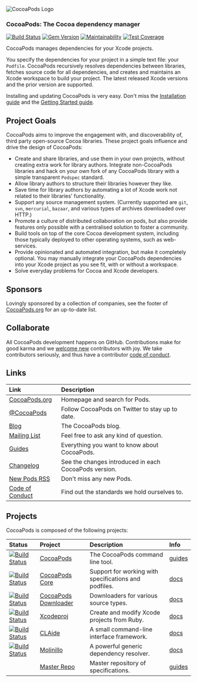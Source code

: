 ![CocoaPods Logo](https://raw.github.com/CocoaPods/shared_resources/master/assets/cocoapods-banner-readme.png)

### CocoaPods: The Cocoa dependency manager

[![Build Status](https://github.com/CocoaPods/CocoaPods/workflows/Specs/badge.svg)](https://github.com/CocoaPods/CocoaPods/actions/workflows/Specs.yml)
[![Gem Version](https://img.shields.io/gem/v/cocoapods)](https://rubygems.org/gems/cocoapods)
[![Maintainability](https://api.codeclimate.com/v1/badges/8f0fe544baf2ae1acc2b/maintainability)](https://codeclimate.com/github/CocoaPods/CocoaPods/maintainability)
[![Test Coverage](https://api.codeclimate.com/v1/badges/8f0fe544baf2ae1acc2b/test_coverage)](https://codeclimate.com/github/CocoaPods/CocoaPods/test_coverage)

CocoaPods manages dependencies for your Xcode projects.

You specify the dependencies for your project in a simple text file: your `Podfile`.
CocoaPods recursively resolves dependencies between libraries, fetches
source code for all dependencies, and creates and maintains an Xcode
workspace to build your project. The latest released Xcode versions and the
prior version are supported.

Installing and updating CocoaPods is very easy. Don't miss the [Installation
guide](https://guides.cocoapods.org/using/getting-started.html#installation) and the
[Getting Started guide](https://guides.cocoapods.org/using/getting-started.html).

## Project Goals

CocoaPods aims to improve the engagement with, and discoverability
of, third party open-source Cocoa libraries. These
project goals influence and drive the design of CocoaPods:

- Create and share libraries, and use them in your own projects,
  without creating extra work for library authors. Integrate
  non-CocoaPods libraries and hack on your own fork of any
  CocoaPods library with a simple transparent `Podspec` standard.
- Allow library authors to structure their libraries however they like.
- Save time for library authors by automating a lot of Xcode work not
  related to their libraries' functionality.
- Support any source management system. (Currently supported are `git`,
  `svn`, `mercurial`, `bazaar`, and various types of archives downloaded over HTTP.)
- Promote a culture of distributed collaboration on pods, but also provide
  features only possible with a centralised solution to foster a community.
- Build tools on top of the core Cocoa development system, including those
  typically deployed to other operating systems, such as web-services.
- Provide opinionated and automated integration, but make it completely
  optional. You may manually integrate your CocoaPods dependencies
  into your Xcode project as you see fit, with or without a workspace.
- Solve everyday problems for Cocoa and Xcode developers.

## Sponsors

Lovingly sponsored by a collection of companies, see the footer of [CocoaPods.org](https://cocoapods.org) for an up-to-date list.

## Collaborate

All CocoaPods development happens on GitHub. Contributions make for good karma and
we [welcome new](https://blog.cocoapods.org/starting-open-source/) contributors with joy. We take contributors seriously, and thus have a
contributor [code of conduct](CODE_OF_CONDUCT.md).

## Links

| Link                                                                         | Description                                           |
| :--------------------------------------------------------------------------- | :---------------------------------------------------- |
| [CocoaPods.org](https://cocoapods.org/)                                      | Homepage and search for Pods.                         |
| [@CocoaPods](https://twitter.com/CocoaPods)                                  | Follow CocoaPods on Twitter to stay up to date.       |
| [Blog](https://blog.cocoapods.org)                                           | The CocoaPods blog.                                   |
| [Mailing List](https://groups.google.com/group/cocoapods)                    | Feel free to ask any kind of question.                |
| [Guides](https://guides.cocoapods.org)                                       | Everything you want to know about CocoaPods.          |
| [Changelog](https://github.com/CocoaPods/CocoaPods/blob/master/CHANGELOG.md) | See the changes introduced in each CocoaPods version. |
| [New Pods RSS](https://feeds.cocoapods.org/new-pods.rss)                     | Don't miss any new Pods.                              |
| [Code of Conduct](CODE_OF_CONDUCT.md)                                        | Find out the standards we hold ourselves to.          |

## Projects

CocoaPods is composed of the following projects:

| Status                                                                                                                                                                        | Project                                                                   | Description                                           | Info                                                                    |
| :---------------------------------------------------------------------------------------------------------------------------------------------------------------------------- | :------------------------------------------------------------------------ | :---------------------------------------------------- | :---------------------------------------------------------------------- |
| [![Build Status](https://github.com/CocoaPods/CocoaPods/workflows/Specs/badge.svg)](https://github.com/CocoaPods/CocoaPods/actions/workflows/Specs.yml)                       | [CocoaPods](https://github.com/CocoaPods/CocoaPods)                       | The CocoaPods command line tool.                      | [guides](https://guides.cocoapods.org)                                  |
| [![Build Status](https://github.com/CocoaPods/Core/workflows/Specs/badge.svg)](https://github.com/CocoaPods/Core/actions/workflows/Specs.yml)                                 | [CocoaPods Core](https://github.com/CocoaPods/Core)                       | Support for working with specifications and podfiles. | [docs](https://guides.cocoapods.org/contributing/components.html)       |
| [![Build Status](https://github.com/CocoaPods/cocoapods-downloader/workflows/Specs/badge.svg)](https://github.com/CocoaPods/cocoapods-downloader/actions/workflows/Specs.yml) | [CocoaPods Downloader](https://github.com/CocoaPods/cocoapods-downloader) | Downloaders for various source types.                 | [docs](https://www.rubydoc.info/gems/cocoapods-downloader)              |
| [![Build Status](https://github.com/CocoaPods/Xcodeproj/workflows/Specs/badge.svg)](https://github.com/CocoaPods/Xcodeproj/actions/workflows/Specs.yml)                       | [Xcodeproj](https://github.com/CocoaPods/Xcodeproj)                       | Create and modify Xcode projects from Ruby.           | [docs](https://www.rubydoc.info/gems/xcodeproj)                         |
| [![Build Status](https://github.com/CocoaPods/CLAide/workflows/ci/badge.svg)](https://github.com/CocoaPods/CLAide/actions/workflows/ci.yml)                                   | [CLAide](https://github.com/CocoaPods/CLAide)                             | A small command-line interface framework.             | [docs](https://www.rubydoc.info/gems/claide)                            |
| [![Build Status](https://github.com/CocoaPods/Molinillo/workflows/test/badge.svg)](https://github.com/CocoaPods/Molinillo/actions/workflows/test.yml)                         | [Molinillo](https://github.com/CocoaPods/Molinillo)                       | A powerful generic dependency resolver.               | [docs](https://www.rubydoc.info/gems/molinillo)                         |
|                                                                                                                                                                               | [Master Repo ](https://github.com/CocoaPods/Specs)                        | Master repository of specifications.                  | [guides](https://guides.cocoapods.org/making/specs-and-specs-repo.html) |
